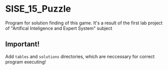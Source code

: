 # SISE_15_Puzzle
Program for solution finding of this game. It's a result of the first lab project of "Artifical Inteligence and Expert System" subject

## Important!
Add `tables` and `solutions` directories, which are neccessary for correct program executing!
